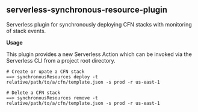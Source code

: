 ## serverless-synchronous-resource-plugin

Serverless plugin for synchronously deploying CFN stacks with monitoring of stack events.

**Usage**

This plugin provides a new Serverless Action which can be invoked via the Serverless CLI from a project root directory.

```
# Create or upate a CFN stack
==> synchronousResources deploy -t relative/path/to/a/cfn/template.json -s prod -r us-east-1
```

```
# Delete a CFN stack
==> synchronousResources remove -t relative/path/to/a/cfn/template.json -s prod -r us-east-1
```


